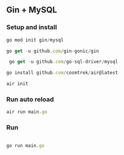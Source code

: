 ## Gin + MySQL

### Setup and install

```js
go mod init gin/mysql
```

```js
go get -u github.com/gin-gonic/gin
```

```js
 go get -u github.com/go-sql-driver/mysql
```

```js
go install github.com/cosmtrek/air@latest
```

```js
air init
```

### Run auto reload

```js
air run main.go
```

### Run

```js

go run main.go
```
